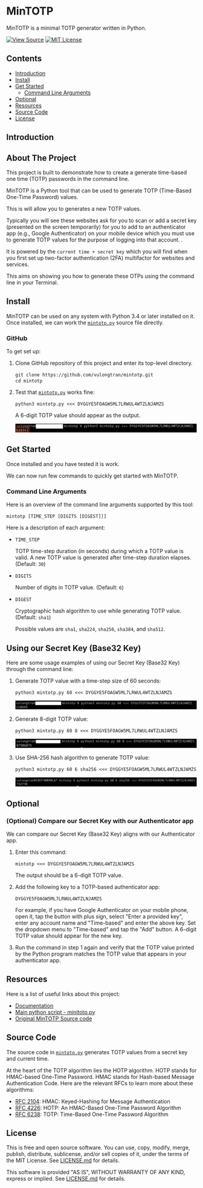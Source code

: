 MinTOTP
=======

MinTOTP is a minimal TOTP generator written in Python.

[![View Source][Source SVG]][src]
[![MIT License][License SVG]][L]

[Source SVG]: https://img.shields.io/badge/view-source-brightgreen.svg
[src]: mintotp.py
[License SVG]: https://img.shields.io/badge/license-MIT-blue.svg

Contents
--------

* [Introduction](#introduction)
* [Install](#install)
* [Get Started](#get-started)
  * [Command Line Arguments](#command-line-arguments)
* [Optional](#optional)
* [Resources](#resources)
* [Source Code](#source-code)
* [License](#license)


Introduction
------------
<!-- ABOUT THE PROJECT -->
## About The Project
This project is built to demonstrate how to create a generate time-based one time (TOTP) passwords in the command line.

MinTOTP is a Python tool that can be used to generate TOTP (Time-Based One-Time Password) values.

This is will allow you to generates a new TOTP values.

Typically you will see these websites ask for you to scan or add a secret key (presented on the screen temporarily) for you to add to an authenticator app (e.g., Google Authenticator) on your mobile device which you must use to generate TOTP values for the purpose of logging into that account. .

It is powered by the `current time + secret key`  which you will find when you first set up two-factor authentication (2FA) multifactor for websites and services.

This aims on showing you how to generate these OTPs using the command line in your Terminal. 


Install
-------

MinTOTP can be used on any system with Python 3.4 or later installed on it. Once installed, we can work the [`mintotp.py`][src] source file directly.


###  GitHub
To get set up:

 1. Clone GitHub repository of this project and enter its top-level directory.

    ```shell
    git clone https://github.com/vulongtran/mintotp.git
    cd mintotp
    ```

 2. Test that [`mintotp.py`][src] works fine:

    ```shell
    python3 mintotp.py <<< DYGGYE5FOAGW5ML7LRWUL4WTZLNJAMZS
    ```

    A 6-digit TOTP value should appear as the output.

    <img src="secret1.png" alt="Sample python3 mintotp.py test">

Get Started
-----------

Once installed and you have tested it is work.

We can now run few commands to quickly get started with MinTOTP.



### Command Line Arguments
Here is an overview of the command line arguments supported by this tool:

```
mintotp [TIME_STEP [DIGITS [DIGEST]]]
```

Here is a description of each argument:

  - `TIME_STEP`

    TOTP time-step duration (in seconds) during which a TOTP value is
    valid. A new TOTP value is generated after time-step duration
    elapses. (Default: `30`)

  - `DIGITS`

    Number of digits in TOTP value. (Default: `6`)

  - `DIGEST`

    Cryptographic hash algorithm to use while generating TOTP value.
    (Default: `sha1`)

    Possible values are `sha1`, `sha224`, `sha256`, `sha384`, and
    `sha512`.

## Using our Secret Key (Base32 Key)

Here are some usage examples of using our Secret Key (Base32 Key) through the command line:

 1. Generate TOTP value with a time-step size of 60 seconds:

    ```shell
    python3 mintotp.py 60 <<< DYGGYE5FOAGW5ML7LRWUL4WTZLNJAMZS
    ```
    <img src="secret2.png" alt="Sample python3 mintotp.py test">

 2. Generate 8-digit TOTP value:

    ```shell
    python3 mintotp.py 60 8 <<< DYGGYE5FOAGW5ML7LRWUL4WTZLNJAMZS
    ```
 
    <img src="secret3.png" alt="Sample python3 mintotp.py test">

 3. Use SHA-256 hash algorithm to generate TOTP value:

    ```shell
    python3 mintotp.py 60 6 sha256 <<< DYGGYE5FOAGW5ML7LRWUL4WTZLNJAMZS
    ```
    <img src="secret4.png" alt="Sample python3 mintotp.py test">



Optional
-----------
### (Optional) Compare our Secret Key with our Authenticator app

We can compare our Secret Key (Base32 Key) aligns with our Authenticator app.

 1. Enter this command:

    ```shell
    mintotp <<< DYGGYE5FOAGW5ML7LRWUL4WTZLNJAMZS
    ```

    The output should be a 6-digit TOTP value.

 2. Add the following key to a TOTP-based authenticator app:

    ```
    DYGGYE5FOAGW5ML7LRWUL4WTZLNJAMZS
    ```

    For example, if you have Google Authenticator on your mobile phone,
    open it, tap the button with plus sign, select "Enter a provided key", enter any account name and "Time-based" and enter the above key. Set the dropdown menu to "Time-based" and tap the "Add" button. A 6-digit TOTP value should appear for the new key.

 3. Run the command in step 1 again and verify that the TOTP value  printed by the Python program matches the TOTP value that appears in your authenticator app.


Resources
---------

Here is a list of useful links about this project:

  - [Documentation](https://github.com/vulongtran/mintotp#readme)
  - [Main python script - minitotp.py](https://github.com/vulongtran/mintotp/blob/master/mintotp.py)
  - [Original MinTOTP Source code](https://github.com/susam/mintotp)


Source Code
-----------

The source code in [`mintotp.py`][src] generates TOTP values from a secret key and current time.  

At the heart of the TOTP algorithm lies the HOTP algorithm. HOTP stands for HMAC-based One-Time Password. HMAC stands for Hash-based Message Authentication Code. Here are the relevant RFCs to learn more about these algorithms:

  - [RFC 2104]: HMAC: Keyed-Hashing for Message Authentication
  - [RFC 4226]: HOTP: An HMAC-Based One-Time Password Algorithm
  - [RFC 6238]: TOTP: Time-Based One-Time Password Algorithm

[RFC 2104]: https://tools.ietf.org/html/rfc2104
[RFC 4226]: https://tools.ietf.org/html/rfc4226
[RFC 6238]: https://tools.ietf.org/html/rfc6238

License
-------

This is free and open source software. You can use, copy, modify, merge, publish, distribute, sublicense, and/or sell copies of it, under the terms of the MIT License. See [LICENSE.md][L] for details.

This software is provided "AS IS", WITHOUT WARRANTY OF ANY KIND, express or implied. See [LICENSE.md][L] for details.

[L]: LICENSE.md